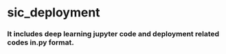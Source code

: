 # sic_deployment


### It includes deep learning jupyter code and deployment related codes in.py format.
